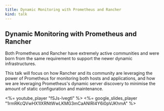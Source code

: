 ```yaml
---
title: Dynamic Monitoring with Prometheus and Rancher
kind: talk
---
```


## Dynamic Monitoring with Prometheus and Rancher

Both Prometheus and Rancher have extremely active communities and were born
from the same requirement to support the newer dynamic infrastructures.

This talk will focus on how Rancher and its community are leveraging the power
of Prometheus for monitoring both hosts and applications, and how we are
leveraging Prometheus's dynamic server discovery to minimise the amount of
static configuration and maintenance.

<%= youtube_player "fSJs-lvegtI" %>
<%= google_slides_player "1rmRKcQVwHX1IXRNtWwLKMG3mCaANIRI4Y6i0pVJKhmA" %>
